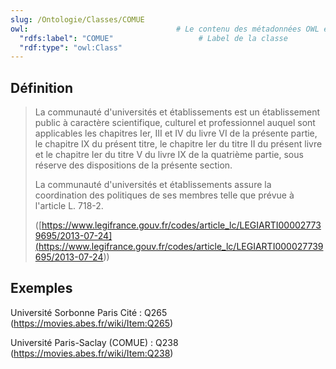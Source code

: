 ```yaml
---
slug: /Ontologie/Classes/COMUE
owl:                                 # Le contenu des métadonnées OWL est utilisé par la balise <OntologyTable>
  "rdfs:label": "COMUE"                   # Label de la classe
  "rdf:type": "owl:Class"
---
```


## Définition

> La communauté d'universités et établissements est un établissement public à caractère scientifique, culturel et professionnel auquel sont applicables les chapitres Ier, III et IV du livre VI de la présente partie, le chapitre IX du présent titre, le chapitre Ier du titre II du présent livre et le chapitre Ier du titre V du livre IX de la quatrième partie, sous réserve des dispositions de la présente section.
>
> La communauté d'universités et établissements assure la coordination des politiques de ses membres telle que prévue à l'article L. 718-2.
>
> ([https://www.legifrance.gouv.fr/codes/article_lc/LEGIARTI000027739695/2013-07-24](<https://www.legifrance.gouv.fr/codes/article_lc/LEGIARTI000027739695/2013-07-24>))

## Exemples

Université Sorbonne Paris Cité : Q265 (https://movies.abes.fr/wiki/Item:Q265)

Université Paris-Saclay (COMUE) : Q238 (https://movies.abes.fr/wiki/Item:Q238)
